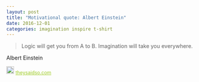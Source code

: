 ```yaml
---
layout: post
title: "Motivational quote: Albert Einstein"
date: 2016-12-01
categories: imagination inspire t-shirt
---
```

> Logic will get you from A to B. Imagination will take you everywhere.

Albert Einstein

<span style="z-index:50;font-size:0.9em;"><img src="https://theysaidso.com/branding/theysaidso.png" height="20" width="20" alt="theysaidso.com"/><a href="https://theysaidso.com" title="Powered by quotes from theysaidso.com" style="color: #9fcc25; margin-left: 4px; vertical-align: middle;">theysaidso.com</a></span>
